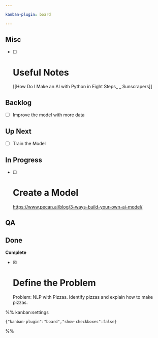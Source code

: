 ```yaml
---

kanban-plugin: board

---
```


## Misc

- [ ] # Useful Notes
	[[How Do I Make an AI with Python in Eight Steps_ _ Sunscrapers]]


## Backlog

- [ ] Improve the model with more data


## Up Next

- [ ] Train the Model


## In Progress

- [ ] # Create a Model
	
	https://www.pecan.ai/blog/3-ways-build-your-own-ai-model/


## QA



## Done

**Complete**
- [x] # Define the Problem
	
	Problem: NLP with Pizzas. Identify pizzas and explain how to make pizzas.




%% kanban:settings
```
{"kanban-plugin":"board","show-checkboxes":false}
```
%%